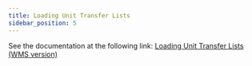 ```yaml
---
title: Loading Unit Transfer Lists
sidebar_position: 5
---
```


See the documentation at the following link: [Loading Unit Transfer Lists (WMS version)](/docs/logistics/udc/loading-unit-packing-lists/transfer-unit)